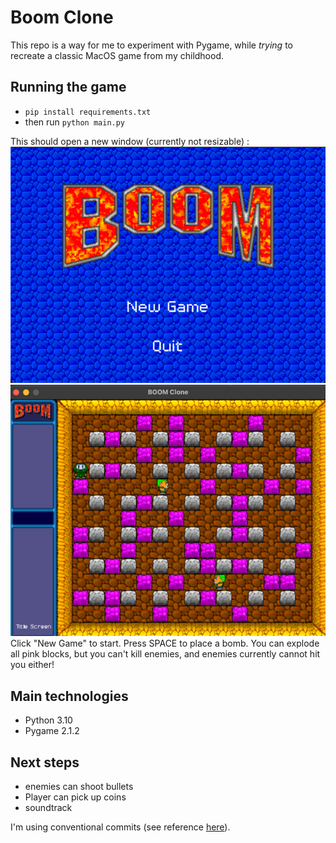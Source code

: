 # Boom Clone

This repo is a way for me to experiment with Pygame, while _trying_ to recreate a classic MacOS game from my childhood.

Running the game
----------------

- `pip install requirements.txt`
- then run `python main.py`

This should open a new window (currently not resizable) :
![img.png](assets/menu_screenshot.png)
![img.png](assets/in_game_image.png)
Click "New Game" to start. Press SPACE to place a bomb. You can explode all pink blocks, but you can't kill enemies, and
enemies currently cannot hit you either!

Main technologies
------------

- Python 3.10
- Pygame 2.1.2

Next steps
----------

- enemies can shoot bullets
- Player can pick up coins
- soundtrack

I'm using conventional commits (see reference [here](https://www.conventionalcommits.org/en/v1.0.0/)).
